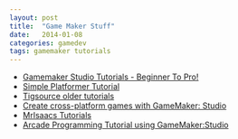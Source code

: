 ```yaml
---
layout: post
title:  "Game Maker Stuff"
date:   2014-01-08 
categories: gamedev
tags: gamemaker tutorials
---
```


* [Gamemaker Studio Tutorials - Beginner To Pro!][youtube-wizird]
* [Simple Platformer Tutorial][glg-platformer]
* [Tigsource older tutorials][tigsource]
* [Create cross-platform games with GameMaker: Studio][xplattut]
* [MrIsaacs Tutorials][MrIsaacs] 
* [Arcade Programming Tutorial using GameMaker:Studio][arcadetut]

[glg-platformer]: http://www.greenlightgo.org/education/gamedev/platformer/
[youtube-wizird]:    http://gmc.yoyogames.com/index.php?showtopic=573657
[tigsource]: http://forums.tigsource.com/index.php?topic=3142.0
[xplattut]: http://www.creativebloq.com/design/create-cross-platform-games-gamemaker-studio-1132948
[MrIsaacs]: http://www.screencast.com/users/Mr_Isaacs/folders/GameMaker%20Tutorials
[arcadetut]: http://www.codeguru.com/win_mobile/other/arcadecode-simple-arcade-programming-tutorial.html